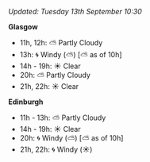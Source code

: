 *Updated: Tuesday 13th September 10:30*

**Glasgow**

* 11h, 12h: :partly_sunny: Partly Cloudy
* 13h: :cyclone: Windy (:partly_sunny:) [:partly_sunny: as of 10h]
* 14h - 19h: :sunny: Clear
* 20h: :partly_sunny: Partly Cloudy
* 21h, 22h: :sunny: Clear

**Edinburgh**

* 11h - 13h: :partly_sunny: Partly Cloudy
* 14h - 19h: :sunny: Clear
* 20h: :cyclone: Windy (:partly_sunny:) [:partly_sunny: as of 10h]
* 21h, 22h: :cyclone: Windy (:sunny:)
